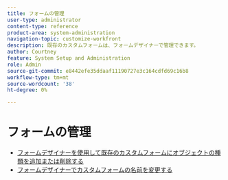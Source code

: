 ```yaml
---
title: フォームの管理
user-type: administrator
content-type: reference
product-area: system-administration
navigation-topic: customize-workfront
description: 既存のカスタムフォームは、フォームデザイナーで管理できます。
author: Courtney
feature: System Setup and Administration
role: Admin
source-git-commit: e8442efe35ddaaf11190727e3c164cdfd69c16b8
workflow-type: tm+mt
source-wordcount: '38'
ht-degree: 0%

---
```


# フォームの管理

* [フォームデザイナーを使用して既存のカスタムフォームにオブジェクトの種類を追加または削除する](/help/quicksilver/administration-and-setup/customize-workfront/create-manage-custom-forms/form-designer/manage-a-form/add-or-remove-objects-from-a-form.md)
* [フォームデザイナーでカスタムフォームの名前を変更する](/help/quicksilver/administration-and-setup/customize-workfront/create-manage-custom-forms/form-designer/manage-a-form/rename-a-custom-form.md)